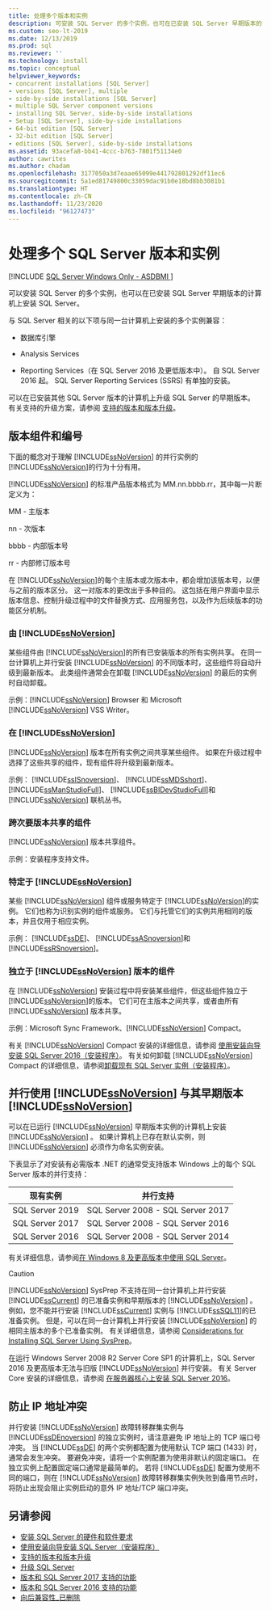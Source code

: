```yaml
---
title: 处理多个版本和实例
description: 可安装 SQL Server 的多个实例，也可在已安装 SQL Server 早期版本的计算机上安装 SQL Server。
ms.custom: seo-lt-2019
ms.date: 12/13/2019
ms.prod: sql
ms.reviewer: ''
ms.technology: install
ms.topic: conceptual
helpviewer_keywords:
- concurrent installations [SQL Server]
- versions [SQL Server], multiple
- side-by-side installations [SQL Server]
- multiple SQL Server component versions
- installing SQL Server, side-by-side installations
- Setup [SQL Server], side-by-side installations
- 64-bit edition [SQL Server]
- 32-bit edition [SQL Server]
- editions [SQL Server], side-by-side installations
ms.assetid: 93acefa8-bb41-4ccc-b763-7801f51134e0
author: cawrites
ms.author: chadam
ms.openlocfilehash: 3177050a3d7eaae65099e441792801292df11ec6
ms.sourcegitcommit: 5a1ed81749800c33059dac91b0e18bd8bb3081b1
ms.translationtype: HT
ms.contentlocale: zh-CN
ms.lasthandoff: 11/23/2020
ms.locfileid: "96127473"
---
```

# <a name="work-with-multiple-versions-and-instances-of-sql-server"></a>处理多个 SQL Server 版本和实例

[!INCLUDE [SQL Server Windows Only - ASDBMI ](../../includes/applies-to-version/sql-windows-only-asdbmi.md)]

可以安装 SQL Server 的多个实例，也可以在已安装 SQL Server 早期版本的计算机上安装 SQL Server。

与 SQL Server 相关的以下项与同一台计算机上安装的多个实例兼容：

- 数据库引擎

- Analysis Services

- Reporting Services（在 SQL Server 2016 及更低版本中）。 自 SQL Server 2016 起。 SQL Server Reporting Services (SSRS) 有单独的安装。 


可以在已安装其他 SQL Server 版本的计算机上升级 SQL Server 的早期版本。 有关支持的升级方案，请参阅 [支持的版本和版本升级](../../database-engine/install-windows/supported-version-and-edition-upgrades.md)。
  
## <a name="version-components-and-numbering"></a>版本组件和编号

 下面的概念对于理解 [!INCLUDE[ssNoVersion](../../includes/ssnoversion-md.md)] 的并行实例的 [!INCLUDE[ssNoVersion](../../includes/ssnoversion-md.md)]的行为十分有用。
  
 [!INCLUDE[ssNoVersion](../../includes/ssnoversion-md.md)] 的标准产品版本格式为 MM.nn.bbbb.rr，其中每一片断定义为：
  
 MM - 主版本  
  
 nn - 次版本  
  
 bbbb - 内部版本号  
  
 rr - 内部修订版本号  
  
 在 [!INCLUDE[ssNoVersion](../../includes/ssnoversion-md.md)]的每个主版本或次版本中，都会增加该版本号，以便与之前的版本区分。 这一对版本的更改出于多种目的。 这包括在用户界面中显示版本信息、控制升级过程中的文件替换方式、应用服务包，以及作为后续版本的功能区分机制。
  
### <a name="components-shared-by-all-versions-of-ssnoversion"></a>由 [!INCLUDE[ssNoVersion](../../includes/ssnoversion-md.md)]

 某些组件由 [!INCLUDE[ssNoVersion](../../includes/ssnoversion-md.md)]的所有已安装版本的所有实例共享。 在同一台计算机上并行安装 [!INCLUDE[ssNoVersion](../../includes/ssnoversion-md.md)] 的不同版本时，这些组件将自动升级到最新版本。 此类组件通常会在卸载 [!INCLUDE[ssNoVersion](../../includes/ssnoversion-md.md)] 的最后的实例时自动卸载。
  
 示例：[!INCLUDE[ssNoVersion](../../includes/ssnoversion-md.md)] Browser 和 Microsoft [!INCLUDE[ssNoVersion](../../includes/ssnoversion-md.md)] VSS Writer。
  
### <a name="components-shared-across-all-instances-of-the-same-major-version-of-ssnoversion"></a>在 [!INCLUDE[ssNoVersion](../../includes/ssnoversion-md.md)]

[!INCLUDE[ssNoVersion](../../includes/ssnoversion-md.md)] 版本在所有实例之间共享某些组件。 如果在升级过程中选择了这些共享的组件，现有组件将升级到最新版本。
  
示例： [!INCLUDE[ssISnoversion](../../includes/ssisnoversion-md.md)]、 [!INCLUDE[ssMDSshort](../../includes/ssmdsshort-md.md)]、 [!INCLUDE[ssManStudioFull](../../includes/ssmanstudiofull-md.md)]、 [!INCLUDE[ssBIDevStudioFull](../../includes/ssbidevstudiofull-md.md)]和 [!INCLUDE[ssNoVersion](../../includes/ssnoversion-md.md)] 联机丛书。
  
### <a name="components-shared-across-minor-versions"></a>跨次要版本共享的组件

[!INCLUDE[ssNoVersion](../../includes/ssnoversion-md.md)] 版本共享组件。
  
示例：安装程序支持文件。
  
### <a name="components-specific-to-an-instance-of-ssnoversion"></a>特定于 [!INCLUDE[ssNoVersion](../../includes/ssnoversion-md.md)]

某些 [!INCLUDE[ssNoVersion](../../includes/ssnoversion-md.md)] 组件或服务特定于 [!INCLUDE[ssNoVersion](../../includes/ssnoversion-md.md)]的实例。 它们也称为识别实例的组件或服务。 它们与托管它们的实例共用相同的版本，并且仅用于相应实例。
  
示例： [!INCLUDE[ssDE](../../includes/ssde-md.md)]、 [!INCLUDE[ssASnoversion](../../includes/ssasnoversion-md.md)]和 [!INCLUDE[ssRSnoversion](../../includes/ssrsnoversion-md.md)]。  
  
### <a name="components-that-are-independent-of-the-ssnoversion-versions"></a>独立于 [!INCLUDE[ssNoVersion](../../includes/ssnoversion-md.md)] 版本的组件

在 [!INCLUDE[ssNoVersion](../../includes/ssnoversion-md.md)] 安装过程中将安装某些组件，但这些组件独立于 [!INCLUDE[ssNoVersion](../../includes/ssnoversion-md.md)]的版本。 它们可在主版本之间共享，或者由所有 [!INCLUDE[ssNoVersion](../../includes/ssnoversion-md.md)] 版本共享。  

示例：Microsoft Sync Framework、[!INCLUDE[ssNoVersion](../../includes/ssnoversion-md.md)] Compact。  
  
有关 [!INCLUDE[ssNoVersion](../../includes/ssnoversion-md.md)] Compact 安装的详细信息，请参阅 [使用安装向导安装 SQL Server 2016（安装程序）](../../database-engine/install-windows/install-sql-server-from-the-installation-wizard-setup.md)。 有关如何卸载 [!INCLUDE[ssNoVersion](../../includes/ssnoversion-md.md)] Compact 的详细信息，请参阅[卸载现有 SQL Server 实例（安装程序）](../../sql-server/install/uninstall-an-existing-instance-of-sql-server-setup.md)。  
  
## <a name="using-ssnoversion-side-by-side-with-previous-versions-of-ssnoversion"></a>并行使用 [!INCLUDE[ssNoVersion](../../includes/ssnoversion-md.md)] 与其早期版本 [!INCLUDE[ssNoVersion](../../includes/ssnoversion-md.md)]

可以在已运行 [!INCLUDE[ssNoVersion](../../includes/ssnoversion-md.md)] 早期版本实例的计算机上安装 [!INCLUDE[ssNoVersion](../../includes/ssnoversion-md.md)] 。 如果计算机上已存在默认实例，则 [!INCLUDE[ssNoVersion](../../includes/ssnoversion-md.md)] 必须作为命名实例安装。  

下表显示了对安装有必需版本 .NET 的通常受支持版本 Windows 上的每个 SQL Server 版本的并行支持：

| 现有实例 | 并行支持| 
|-------------------|----------------------------|
| SQL Server 2019 | SQL Server 2008 - SQL Server 2017| 
| SQL Server 2017 | SQL Server 2008 - SQL Server 2016| 
| SQL Server 2016 | SQL Server 2008 - SQL Server 2014| 

有关详细信息，请参阅[在 Windows 8 及更高版本中使用 SQL Server](https://support.microsoft.com/help/2681562/using-sql-server-in-windows-8-and-later-versions-of-windows-operating)。 

  
> [!CAUTION]  
> [!INCLUDE[ssNoVersion](../../includes/ssnoversion-md.md)] SysPrep 不支持在同一台计算机上并行安装 [!INCLUDE[ssCurrent](../../includes/sscurrent-md.md)] 的已准备实例和早期版本的 [!INCLUDE[ssNoVersion](../../includes/ssnoversion-md.md)] 。 例如，您不能并行安装 [!INCLUDE[ssCurrent](../../includes/sscurrent-md.md)] 实例与 [!INCLUDE[ssSQL11](../../includes/sssql11-md.md)]的已准备实例。 但是，可以在同一台计算机上并行安装 [!INCLUDE[ssNoVersion](../../includes/ssnoversion-md.md)] 的相同主版本的多个已准备实例。 有关详细信息，请参阅 [Considerations for Installing SQL Server Using SysPrep](../../database-engine/install-windows/considerations-for-installing-sql-server-using-sysprep.md)。  
>
> 在运行 Windows Server 2008 R2 Server Core SP1 的计算机上，SQL Server 2016 及更高版本无法与旧版 [!INCLUDE[ssNoVersion](../../includes/ssnoversion-md.md)] 并行安装。 有关 Server Core 安装的详细信息，请参阅 [在服务器核心上安装 SQL Server 2016](../../database-engine/install-windows/install-sql-server-on-server-core.md)。  
  


## <a name="preventing-ip-address-conflicts"></a>防止 IP 地址冲突

并行安装 [!INCLUDE[ssNoVersion](../../includes/ssnoversion-md.md)] 故障转移群集实例与 [!INCLUDE[ssDEnoversion](../../includes/ssdenoversion-md.md)] 的独立实例时，请注意避免 IP 地址上的 TCP 端口号冲突。 当 [!INCLUDE[ssDE](../../includes/ssde-md.md)] 的两个实例都配置为使用默认 TCP 端口 (1433) 时，通常会发生冲突。 要避免冲突，请将一个实例配置为使用非默认的固定端口。 在独立实例上配置固定端口通常是最简单的。 若将 [!INCLUDE[ssDE](../../includes/ssde-md.md)] 配置为使用不同的端口，则在 [!INCLUDE[ssNoVersion](../../includes/ssnoversion-md.md)] 故障转移群集实例失败到备用节点时，将防止出现会阻止实例启动的意外 IP 地址/TCP 端口冲突。
  
## <a name="see-also"></a>另请参阅

* [安装 SQL Server 的硬件和软件要求](../../sql-server/install/hardware-and-software-requirements-for-installing-sql-server.md)
* [使用安装向导安装 SQL Server（安装程序）](../../database-engine/install-windows/install-sql-server-from-the-installation-wizard-setup.md)
* [支持的版本和版本升级](../../database-engine/install-windows/supported-version-and-edition-upgrades.md)
* [升级 SQL Server](../../database-engine/install-windows/upgrade-sql-server.md)
* [版本和 SQL Server 2017 支持的功能](../../sql-server/editions-and-components-of-sql-server-2017.md)
* [版本和 SQL Server 2016 支持的功能](../../sql-server/editions-and-components-of-sql-server-2016.md)
* [向后兼容性_已删除](/previous-versions/sql/sql-server-2016/cc280407(v=sql.130))